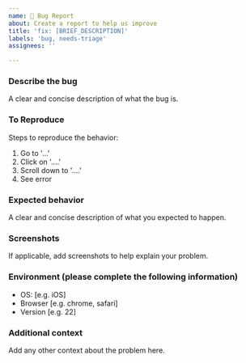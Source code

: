```yaml
---
name: 🐛 Bug Report
about: Create a report to help us improve
title: 'fix: [BRIEF_DESCRIPTION]'
labels: 'bug, needs-triage'
assignees: ''

---
```


### Describe the bug

A clear and concise description of what the bug is.

### To Reproduce


Steps to reproduce the behavior:

1. Go to '...'
2. Click on '....'
3. Scroll down to '....'
4. See error


### Expected behavior

A clear and concise description of what you expected to happen.

### Screenshots

If applicable, add screenshots to help explain your problem.

### Environment (please complete the following information)

- OS: [e.g. iOS]
- Browser [e.g. chrome, safari]
- Version [e.g. 22]

### Additional context

Add any other context about the problem here.
